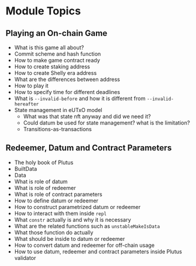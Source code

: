 # Module Topics

## Playing an On-chain Game

- What is this game all about?
- Commit scheme and hash function
- How to make game contract ready
- How to create staking address
- How to create Shelly era address
- What are the differences between address
- How to play it
- How to specify time for different deadlines
- What is `--invalid-before` and how it is different from `--invalid-hereafter`
- State management in eUTxO model
  - What was that state nft anyway and did we need it?
  - Could datum be used for state management? what is the limitation?
  - Transitions-as-transactions

## Redeemer, Datum and Contract Parameters

- The holy book of Plutus
- BuiltData
- Data
- What is role of datum
- What is role of redeemer
- What is role of contract parameters
- How to define datum or redeemer
- How to construct parametrized datum or redeemer
- How to interact with them inside `repl`
- What `constr` actually is and why it is necessary
- What are the related functions such as `unstableMakeIsData`
- What those function do actually
- What should be inside to datum or redeemer
- How to convert datum and redeemer for off-chain usage
- How to use datum, redeemer and contract parameters inside Plutus validator

